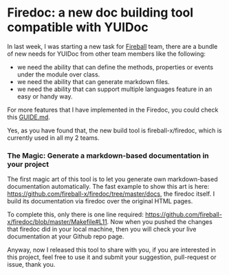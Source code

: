 
Firedoc: a new doc building tool compatible with YUIDoc
=======================================================

In last week, I was starting a new task for [Fireball](https://github.com/fireball-x) team, there are a bundle of new needs for YUIDoc from other team members like the following:

- we need the ability that can define the methods, properties or events under the module over class.
- we need the ability that can generate markdown files.
- we need the ability that can support multiple languages feature in an easy or handy way.

For more features that I have implemented in the Firedoc, you could check this [GUIDE.md](https://github.com/fireball-x/firedoc/blob/master/GUIDE.md).

Yes, as you have found that, the new build tool is fireball-x/firedoc, which is currently used in all my 2 teams.

### The Magic: Generate a markdown-based documentation in your project

The first magic art of this tool is to let you generate own markdown-based documentation automatically. The fast example to show this art is here: https://github.com/fireball-x/firedoc/tree/master/docs, the firedoc itself. I build its documentation via firedoc over the original HTML pages.

To complete this, only there is one line required: https://github.com/fireball-x/firedoc/blob/master/Makefile#L11. Now when you pushed the changes that firedoc did in your local machine, then you will check your live documentation at your Github repo page.

Anyway, now I released this tool to share with you, if you are interested in this project, feel free to use it and submit your suggestion, pull-request or issue, thank you.

